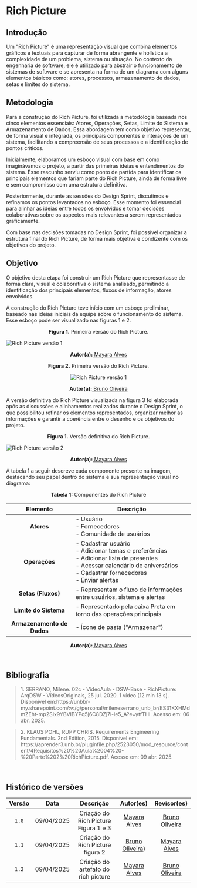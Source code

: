 # Rich Picture

## Introdução

Um "Rich Picture" é uma representação visual que combina elementos gráficos e textuais para capturar de forma abrangente e holística a complexidade de um problema, sistema ou situação. No contexto da engenharia de software, ele é utilizado para abstrair o funcionamento de sistemas de software e se apresenta na forma de um diagrama com alguns elementos básicos como: atores, processos, armazenamento de dados, setas e limites do sistema. 

## Metodologia
Para a construção do Rich Picture, foi utilizada a metodologia baseada nos cinco elementos essenciais: Atores, Operações, Setas, Limite do Sistema e Armazenamento de Dados. Essa abordagem tem como objetivo representar, de forma visual e integrada, os principais componentes e interações de um sistema, facilitando a compreensão de seus processos e a identificação de pontos críticos.

Inicialmente, elaboramos um esboço visual com base em como imaginávamos o projeto, a partir das primeiras ideias e entendimentos do sistema. Esse rascunho serviu como ponto de partida para identificar os principais elementos que fariam parte do Rich Picture, ainda de forma livre e sem compromisso com uma estrutura definitiva.

Posteriormente, durante as sessões do Design Sprint, discutimos e refinamos os pontos levantados no esboço. Esse momento foi essencial para alinhar as ideias entre todos os envolvidos e tomar decisões colaborativas sobre os aspectos mais relevantes a serem representados graficamente.

Com base nas decisões tomadas no Design Sprint, foi possível organizar a estrutura final do Rich Picture, de forma mais objetiva e condizente com os objetivos do projeto.

## Objetivo
O objetivo desta etapa foi construir um Rich Picture que representasse de forma clara, visual e colaborativa o sistema analisado, permitindo a identificação dos principais elementos, fluxos de informação, atores envolvidos.

A construção do Rich Picture teve início com um esboço preliminar, baseado nas ideias iniciais da equipe sobre o funcionamento do sistema. Esse esboço pode ser visualizado nas figuras 1 e 2. 

 <p align="center"><b>Figura 1.</b> Primeira versão do Rich Picture.</p>

![Rich Picture versão 1](/assets/Rich_Picture_version1_Mayara.png)

<p align="center"><b>Autor(a):</b><a href="https://github.com/mayara=tech" target = "_blank"> Mayara Alves</a></p>

  <p align="center"><b>Figura 2.</b> Primeira versão do Rich Picture.</p>

<div align="center">

 ![Rich Picture versão 1](/assets/Rich_Picture_version1_Bruno.jpeg)

 <p align="center"><b>Autor(a):</b><a href="https://github.com/BrunoOLiveirax" target = "_blank"> Bruno Oliveira</a></p>
 
</div> 
A versão definitiva do Rich Picture visualizada na figura 3 foi elaborada após as discussões e alinhamentos realizados durante o Design Sprint, o que possibilitou refinar os elementos representados, organizar melhor as informações e garantir a coerência entre o desenho e os objetivos do projeto.

 <p align="center"><b>Figura 1.</b> Versão definitiva do Rich Picture.</p>
 
 ![Rich Picture versão 2](/assets/Rich_Picture_version2_Mayara.jpeg)
 
<p align="center"><b>Autor(a):</b><a href="https://github.com/mayara=tech" target = "_blank"> Mayara Alves</a></p>

 A tabela 1 a seguir descreve cada componente presente na imagem, destacando seu papel dentro do sistema e sua representação visual no diagrama:
 

  <p align="center"> <b> Tabela 1:</b> Componentes do Rich Picture
 
| Elemento                 | Descrição                                                                 |
|:--------------------------:|---------------------------------------------------------------------------|
| **Atores**               | - Usuário <br> - Fornecedores <br> - Comunidade de usuários                 |
| **Operações**            | - Cadastrar usuário<br> - Adicionar temas e preferências<br> - Adicionar lista de presentes<br> - Acessar calendário de aniversários<br> - Cadastrar fornecedores<br> - Enviar alertas                                               |
| **Setas (Fluxos)**       | - Representam o fluxo de informações entre usuários, sistema e alertas   |
| **Limite do Sistema**    | - Representado pela caixa Preta em torno das operações principais       |
| **Armazenamento de Dados** | - Ícone de pasta ("Armazenar")                                          |

</p>
<p align="center"><b>Autor(a):</b><a href="https://github.com/mayara=tech" target = "_blank"> Mayara Alves</a></p>

<br>

## Bibliografia 

> <p id="1">1. SERRANO, Milene. 02c - VideoAula - DSW-Base - RichPicture: ArqDSW - VídeosOriginais, 25 jul. 2020. 1 vídeo (12 min 13 s). Disponível em:https://unbbr-my.sharepoint.com/:v:/g/personal/mileneserrano_unb_br/ES31KXHMdmZEht-mp2SIx9YBVIBYPq5j6C8DZj7i-ie5_A?e=ytfTHl. Acesso em: 06 abr. 2025.
</p>

><p id= '2'> 2. KLAUS POHL, RUPP CHRIS. Requirements Engineering Fundamentals. 2nd Edition, 2015. Disponível em: https://aprender3.unb.br/pluginfile.php/2523050/mod_resource/content/4Requisitos%20%20Aula%2004%20-%20Parte%202%20RichPicture.pdf. Acesso em: 09 abr. 2025.
</p><br>

## Histórico de versões
| Versão  |    Data    |      Descrição             |                  Autor(es)            |                  Revisor(es)            |
|:-----: | :--------: | :-----------------------: | :------------------------------: | :--------------------------------------------: |
|`1.0`  | 09/04/2025 |  Criação do Rich Picture Figura 1 e 3   | [Mayara Alves](https://github.com/Mayara-tech)| [Bruno Oliveira](https://github.com/BrunoOliveirax) |
|`1.1`  | 09/04/2025 |  Criação do Rich Picture figura 2  | [Bruno Oliveira](https://github.com/BrunoOliveirax))|  [Mayara Alves](https://github.com/Mayara-tech) |
|`1.2`  | 09/04/2025 |  Criação do artefato do rich picture  | [Mayara Alves](https://github.com/Mayara-tech)| [Bruno Oliveira](https://github.com/BrunoOliveirax) |
